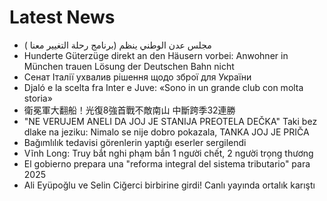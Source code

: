 # Latest News
-  مجلس عدن الوطني ينظم (برنامج رحلة التغيير معنا )
-  Hunderte Güterzüge direkt an den Häusern vorbei: Anwohner in München trauen Lösung der Deutschen Bahn nicht
-  Сенат Італії ухвалив рішення щодо зброї для України
-  Djaló e la scelta fra Inter e Juve: «Sono in un grande club con molta storia»
-  衛冕軍大翻船！光復8強首戰不敵南山 中斷跨季32連勝
-  "NE VERUJEM ANELI DA JOJ JE STANIJA PREOTELA DEČKA" Taki bez dlake na jeziku: Nimalo se nije dobro pokazala, TANKA JOJ JE PRIČA
-  Bağımlılık tedavisi görenlerin yaptığı eserler sergilendi
-  Vĩnh Long: Truy bắt nghi phạm bắn 1 người chết, 2 người trọng thương
-  El gobierno prepara una "reforma integral del sistema tributario" para 2025
-  Ali Eyüpoğlu ve Selin Ciğerci birbirine girdi! Canlı yayında ortalık karıştı
